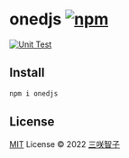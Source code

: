 # onedjs [![npm](https://img.shields.io/npm/v/onedjs.svg)](https://npmjs.com/package/onedjs)

[![Unit Test](https://github.com/sxzz/onedjs/actions/workflows/unit-test.yml/badge.svg)](https://github.com/sxzz/onedjs/actions/workflows/unit-test.yml)

## Install

```bash
npm i onedjs
```

## License

[MIT](./LICENSE) License © 2022 [三咲智子](https://github.com/sxzz)
